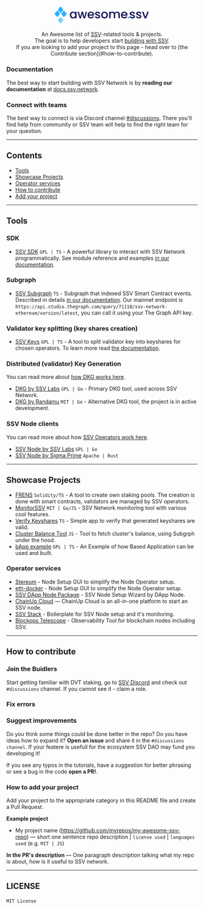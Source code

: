 <br/>
<div align="center">
  <img width="250px" src="./awesome_ssv.png">
</div>
<br/>
<div align="center">
An Awesome list of <a href='https://ssv.network/'>SSV</a>-related tools & projects. 
<br />
The goal is to help developers start <a href='https://ssv.network/ba-dev/'>building with SSV</a>. 
<br/>
If you are looking to add your project to this page - head over to [the Contribute section](#how-to-contribute).
<br/>
</div>




### Documentation

The best way to start building with SSV Network is by **reading our documentation** at [docs.ssv.network](https://docs.ssv.network/).

### Connect with teams

The best way to connect is via Discord channel [#discussions](https://discord.com/channels/723834989506068561/1075275453880877107). There you'll find help from community or SSV team will help to find the right team for your question.

---
## Contents

- [Tools](#tools)
- [Showcase Projects](#showcase-projects)
- [Operator services](#operator-services)
- [How to contribute](#how-to-contribute)
- [Add your project](#how-to-add-your-project)
---

## Tools

### SDK

- [SSV SDK](https://github.com/ssvlabs/ssv-sdk) `GPL | TS` - A powerful library to interact with SSV Network programmatically. See module reference and examples [in our documentation](https://docs.ssv.network/developers/SSV-SDK/).

### Subgraph

- [SSV Subgraph](https://github.com/ssvlabs/ssv-subgraph) `TS` - Subgraph that indexed SSV Smart Contract events. Described in details [in our documentation](https://docs.ssv.network/developers/tools/ssv-subgraph/). Our mainnet endpoint is `https://api.studio.thegraph.com/query/71118/ssv-network-ethereum/version/latest`, you can call it using your The Graph API key.

### Validator key splitting (key shares creation)

- [SSV Keys](https://github.com/ssvlabs/ssv-keys) `GPL | TS` - A tool to split validator key into keyshares for chosen operators. To learn more read [the documentation](https://docs.ssv.network/developers/tools/ssv-key-distributor).

### Distributed (validator) Key Generation

You can read more about [how DKG works here](https://docs.ssv.network/developers/tools/ssv-dkg-client/).

- [DKG by SSV Labs](https://github.com/ssvlabs/ssv-dkg) `GPL | Go` - Primary DKG tool, used across SSV Network.
- [DKG by Randamu](https://github.com/randa-mu/ssv-dkg) `MIT | Go` - Alternative DKG tool, the project is in active development.

### SSV Node clients

You can read more about how [SSV Operators work here](https://docs.ssv.network/operators/operator-onboarding/).

- [SSV Node by SSV Labs](https://github.com/ssvlabs/ssv) `GPL | Go`
- [SSV Node by Sigma Prime](https://github.com/sigp/anchor) `Apache | Rust`

---

## Showcase Projects

- [FRENS](https://github.com/frens-pool) `Solidity/TS` - A tool to create own staking pools. The creation is done with smart contracts, validators are managed by SSV operators.
- [MonitorSSV](https://github.com/monitorssv/monitorssv) `MIT | Go/JS` - SSV Network monitoring tool with various cool features.
- [Verify Keyshares](https://github.com/RaekwonIII/verify-keyshares) `TS` - Simple app to verify that generated keyshares are valid.
- [Cluster Balance Tool](https://github.com/taylorferran/cluster-balance-tool) `JS` - Tool to fetch cluster's balance, using Subgrph under the hood.
- [bApp example](https://github.com/ssvlabs/examples) `GPL | TS` - An Example of how Based Application can be used and built.

### Operator services

- [Stereum](https://github.com/stereum-dev/ethereum-node/) - Node Setup GUI to simplify the Node Operator setup.
- [eth-docker](https://github.com/eth-educators/eth-docker) - Node Setup GUI to simplify the Node Operator setup.
- [SSV DApp Node Package](https://github.com/dappnode/DAppNodePackage-ssv-generic) - SSV Node Setup Wizard by DApp Node.
- [ChainUp Cloud](https://cloud.chainup.com/) — ChainUp Cloud is an all-in-one platform to start an SSV node.
- [SSV Stack](https://github.com/ssvlabs/ssv-stack) - Boilerplate for SSV Node setup and it's monitoring.
- [Blockops Telescope](https://github.com/blockopsnetwork/telescope) - Observability Tool for blockchain nodes including SSV.

---

## How to contribute

### Join the Buidlers

Start getting familiar with DVT staking, go to [SSV Discord](https://discord.gg/invite/ssvnetworkofficial) and check out `#discussions` channel. If you cannot see it - claim a role.

### Fix errors

### Suggest improvements

Do you think some things could be done better in the repo? Do you have ideas how to expand it?
**Open an issue** and share it in the `#discussions channel`.
If your featere is usefull for the ecosystem SSV DAO may fund you developing it!

If you see any typos in the tutorials, have a suggestion for better phrasing or see a bug in the code **open a PR!**.

### How to add your project

Add your project to the appropriate category in this README file and create a Pull Request.

**Example project**

- My project name (https://github.com/myrepos/my-awesome-ssv-repo) — short one sentence repo description | `license used` | `languages used` (e.g. `MIT | JS`)

**In the PR's description** — One paragraph description talking what my repo is about, how is it useful to SSV network.

---

## LICENSE

	MIT License
